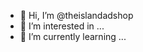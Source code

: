 - 👋 Hi, I’m @theislandadshop
- 👀 I’m interested in ...
- 🌱 I’m currently learning ...



<!---
theislandadshop/theislandadshop is a ✨ special ✨ repository because its `README.md` (this file) appears on your GitHub profile.
You can click the Preview link to take a look at your changes.
--->
